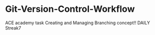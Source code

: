 # Git-Version-Control-Workflow
ACE academy task
Creating and Managing 
Branching concept!!
DAILY Streak7
